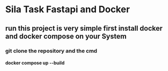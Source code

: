 # Sila Task Fastapi and Docker
## run this project is very simple first install docker and docker compose on your System
### git clone the repository and the cmd
#### docker compose up --build
